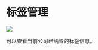 # 标签管理

![](https://juyun-1253413501.cos.ap-beijing.myqcloud.com/opsphere/arms/1001.png)

可以查看当前公司已纳管的标签信息。


